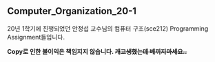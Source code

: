 ## Computer_Organization_20-1
20년 1학기에 진행되었던 안정섭 교수님의 컴퓨터 구조(sce212) Programming Assignment들입니다.

**Copy로 인한 불이익은 책임지지 않습니다. ~~개고생했는데 베끼지마세요..~~** 
